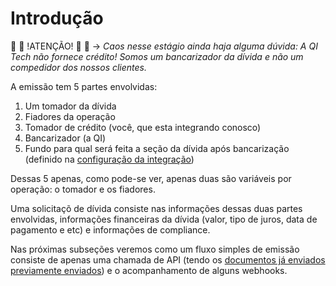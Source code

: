 # Introdução

:no_entry_sign: :no_entry_sign: !ATENÇÃO! :no_entry_sign: :no_entry_sign: &rarr; *Caos nesse estágio ainda haja alguma dúvida: A QI Tech não fornece crédito! Somos um bancarizador da dívida e não um compedidor dos nossos clientes.*

A emissão tem 5 partes envolvidas:

1. Um tomador da dívida
2. Fiadores da operação
3. Tomador de crédito (você, que esta integrando conosco)
4. Bancarizador (a QI)
5. Fundo para qual será feita a seção da dívida após bancarização (definido na [configuração da integração](../1-Introduçao/1.2-Antes&#32;de&#32;começar.md))



Dessas 5 apenas, como pode-se ver, apenas duas são variáveis por operação: o tomador e os fiadores.

Uma solicitaçõ de dívida consiste nas informações dessas duas partes envolvidas, informações financeiras da dívida (valor, tipo de juros, data de pagamento e etc) e informações de compliance.

Nas próximas subseções veremos como um fluxo simples de emissão consiste de apenas uma chamada de API (tendo os [documentos já enviados previamente enviados](../3-Upload&#32;de&#32;documentos/3.1-Introdução.md)) e o acompanhamento de alguns webhooks.
